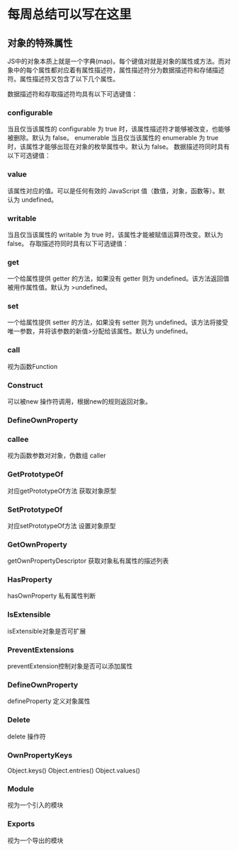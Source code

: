 # 每周总结可以写在这里

## 对象的特殊属性

JS中的对象本质上就是一个字典(map)。每个键值对就是对象的属性或方法。而对象中的每个属性都对应着有属性描述符，属性描述符分为数据描述符和存储描述符。属性描述符又包含了以下几个属性。

数据描述符和存取描述符均具有以下可选键值：

### configurable

当且仅当该属性的 configurable 为 true 时，该属性描述符才能够被改变，也能够被删除。默认为 false。 enumerable 当且仅当该属性的 enumerable 为 true 时，该属性才能够出现在对象的枚举属性中。默认为 false。 数据描述符同时具有以下可选键值：

### value

该属性对应的值。可以是任何有效的 JavaScript 值（数值，对象，函数等）。默认为 undefined。

### writable

当且仅当该属性的 writable 为 true 时，该属性才能被赋值运算符改变。默认为 false。 存取描述符同时具有以下可选键值：

### get

一个给属性提供 getter 的方法，如果没有 getter 则为 undefined。该方法返回值被用作属性值。默认为 >undefined。

### set

一个给属性提供 setter 的方法，如果没有 setter 则为 undefined。该方法将接受唯一参数，并将该参数的新值>分配给该属性。默认为 undefined。

### call

视为函数Function

### Construct

可以被new 操作符调用，根据new的规则返回对象。

### DefineOwnProperty

### callee

视为函数参数对对象，伪数组 caller

### GetPrototypeOf

对应getPrototypeOf方法 获取对象原型

### SetPrototypeOf

对应setPrototypeOf方法 设置对象原型

### GetOwnProperty

getOwnPropertyDescriptor 获取对象私有属性的描述列表

### HasProperty

hasOwnProperty 私有属性判断

### IsExtensible

isExtensible对象是否可扩展

### PreventExtensions

preventExtension控制对象是否可以添加属性

### DefineOwnProperty

defineProperty 定义对象属性

### Delete

delete 操作符

### OwnPropertyKeys

Object.keys() Object.entries() Object.values()

### Module

视为一个引入的模块

### Exports

视为一个导出的模块